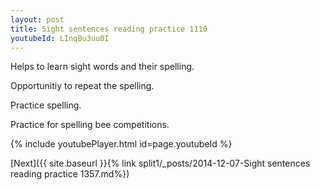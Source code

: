 ```yaml
---
layout: post
title: Sight sentences reading practice 1110
youtubeId: LInqBu3uu0I
---
```

 
 
Helps to learn sight words and their spelling.

Opportunitiy to repeat the spelling. 

Practice spelling. 
 
Practice for spelling bee competitions. 
 
{% include youtubePlayer.html id=page.youtubeId %}
 
 

[Next]({{ site.baseurl }}{% link  split1/_posts/2014-12-07-Sight sentences reading practice 1357.md%})
 

